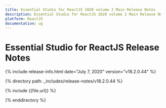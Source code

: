```yaml
---
title: Essential Studio for ReactJS 2020 volume 2 Main Release Notes  
description: Essential Studio for ReactJS 2020 volume 2 Main Release Notes  
platform: ReactJS
documentation: ug
---
```


# Essential Studio for ReactJS  Release Notes  

{% include release-info.html date="July 7, 2020"  version="v18.2.0.44" %} 


{% directory path: _includes/release-notes/v18.2.0.44 %}

{% include {{file.url}} %}

{% enddirectory %}
